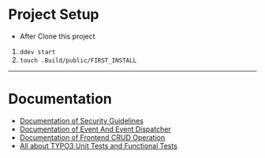 # Project Setup
* After Clone this project

1. `ddev start`
2. `touch .Build/public/FIRST_INSTALL`

---

# Documentation

* [Documentation of Security Guidelines](Documentation/SecurityGuidelines/Guidelines.md)
* [Documentation of Event And Event Dispatcher](Documentation/Event/EventandEventDispatcher.md)
* [Documentation of Frontend CRUD Operation](Documentation/FrontendCRUDOprations/CRUD.md)
* [All about TYPO3 Unit Tests and Functional Tests](Documentation/PHPUnitTest/PHPUnitTest.md)
